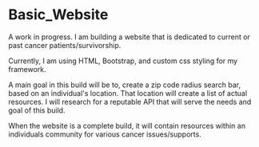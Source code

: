 # Basic_Website

A work in progress. I am building a website that is dedicated to current or past cancer patients/survivorship.

Currently, I am using HTML, Bootstrap, and custom css styling for my framework. 

A main goal in this build will be to, create a zip code radius search bar, based on an individual's location. That location will create a
list of actual resources. I will research for a reputable API that will serve the needs and goal of this build. 

When the website is a complete build, it will contain resources within an individuals community for various cancer issues/supports.